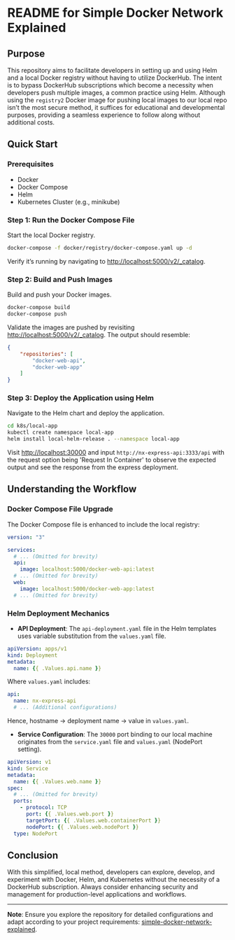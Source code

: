 # README for Simple Docker Network Explained


## Purpose

This repository aims to facilitate developers in setting up and using Helm and a local Docker registry without having to utilize DockerHub. The intent is to bypass DockerHub subscriptions which become a necessity when developers push multiple images, a common practice using Helm. Although using the `registry2` Docker image for pushing local images to our local repo isn’t the most secure method, it suffices for educational and developmental purposes, providing a seamless experience to follow along without additional costs.

## Quick Start

### Prerequisites

- Docker
- Docker Compose
- Helm
- Kubernetes Cluster (e.g., minikube)

### Step 1: Run the Docker Compose File

Start the local Docker registry.

```sh
docker-compose -f docker/registry/docker-compose.yaml up -d
```

Verify it’s running by navigating to [http://localhost:5000/v2/_catalog](http://localhost:5000/v2/_catalog).

### Step 2: Build and Push Images

Build and push your Docker images.

```sh
docker-compose build
docker-compose push
```

Validate the images are pushed by revisiting [http://localhost:5000/v2/_catalog](http://localhost:5000/v2/_catalog). The output should resemble:

```json
{
    "repositories": [
        "docker-web-api",
        "docker-web-app"
    ]
}
```

### Step 3: Deploy the Application using Helm

Navigate to the Helm chart and deploy the application.

```bash
cd k8s/local-app
kubectl create namespace local-app
helm install local-helm-release . --namespace local-app
```

Visit [http://localhost:30000](http://localhost:30000) and input `http://nx-express-api:3333/api` with the request option being 'Request In Container' to observe the expected output and see the response from the express deployment.

## Understanding the Workflow

### Docker Compose File Upgrade

The Docker Compose file is enhanced to include the local registry:

```yaml
version: "3"

services:
  # ... (Omitted for brevity)
  api:
    image: localhost:5000/docker-web-api:latest
  # ... (Omitted for brevity)
  web:
    image: localhost:5000/docker-web-app:latest
  # ... (Omitted for brevity)
```

### Helm Deployment Mechanics

- **API Deployment**: The `api-deployment.yaml` file in the Helm templates uses variable substitution from the `values.yaml` file.

```yaml
apiVersion: apps/v1
kind: Deployment
metadata:
  name: {{ .Values.api.name }}
```

Where `values.yaml` includes:

```yaml
api:
  name: nx-express-api
  # ... (Additional configurations)
```

Hence, hostname → deployment name → value in `values.yaml`.

- **Service Configuration**: The `30000` port binding to our local machine originates from the `service.yaml` file and `values.yaml` (NodePort setting).

```yaml
apiVersion: v1
kind: Service
metadata:
  name: {{ .Values.web.name }}
spec:
  # ... (Omitted for brevity)
  ports:
    - protocol: TCP
      port: {{ .Values.web.port }}
      targetPort: {{ .Values.web.containerPort }}
      nodePort: {{ .Values.web.nodePort }}
  type: NodePort
```

## Conclusion

With this simplified, local method, developers can explore, develop, and experiment with Docker, Helm, and Kubernetes without the necessity of a DockerHub subscription. Always consider enhancing security and management for production-level applications and workflows.

---

**Note**: Ensure you explore the repository for detailed configurations and adapt according to your project requirements: [simple-docker-network-explained](https://github.com/josephaw1022/simple-docker-network-explained).